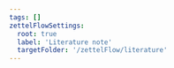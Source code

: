 ```yaml
---
tags: []
zettelFlowSettings:
  root: true
  label: 'Literature note'
  targetFolder: '/zettelFlow/literature'
---
```

